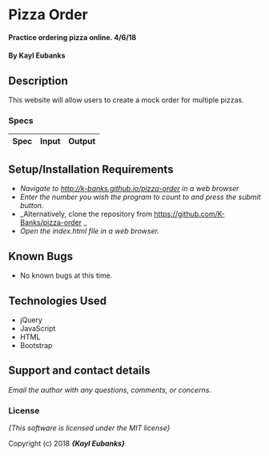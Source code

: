 # Pizza Order

#### Practice ordering pizza online. 4/6/18

#### By **Kayl Eubanks**

## Description

This website will allow users to create a mock order for multiple pizzas.


### Specs
| Spec | Input | Output |
| :-------------     | :------------- | :------------- |



## Setup/Installation Requirements

* _Navigate to http://k-banks.github.io/pizza-order in a web browser_
* _Enter the number you wish the program to count to and press the submit button._
* _Alternatively, clone the repository from https://github.com/K-Banks/pizza-order _
* _Open the index.html file in a web browser._

## Known Bugs
* No known bugs at this time.

## Technologies Used
* jQuery
* JavaScript
* HTML
* Bootstrap

## Support and contact details

_Email the author with any questions, comments, or concerns._

### License

*{This software is licensed under the MIT license}*

Copyright (c) 2018 **_{Kayl Eubanks}_**
